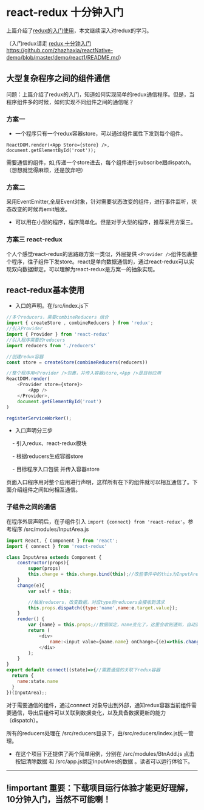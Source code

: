 # react-redux 十分钟入门

上篇介绍了[redux的入门使用](https://github.com/zhazhaxia/reactNative-demo/blob/master/demo/react1/README.md)，本文继续深入对redux的学习。


（入门redux请走 [redux 十分钟入门https://github.com/zhazhaxia/reactNative-demo/blob/master/demo/react1/README.md](https://github.com/zhazhaxia/reactNative-demo/blob/master/demo/react1/README.md)）

## 大型复杂程序之间的组件通信

问题：上篇介绍了redux的入门，知道如何实现简单的redux通信程序。但是，当程序组件多的时候，如何实现不同组件之间的通信呢？

### 方案一

- 一个程序只有一个redux容器store，可以通过组件属性下发到每个组件。

```
ReactDOM.render(<App Store={store} />, document.getElementById('root'));
```
需要通信的组件，如<App />,传递一个store进去，每个组件进行subscribe跟dispatch。（想想就觉得麻烦，还是放弃吧）

### 方案二

采用EventEmitter,全局Event对象，针对需要状态改变的组件，进行事件监听，状态改变的时候再emit触发。

- 可以用在小型的程序，程序简单化。但是对于大型的程序，推荐采用方案三。

### 方案三 react-redux

个人个感觉react-redux的思路跟方案一类似，外层提供 `<Provider />`组件包裹整个程序，往子组件下发store。react是单向数据通信的，通过react-redux可以实现双向数据绑定。可以理解为react-redux是方案一的抽象实现。

## react-redux基本使用

- 入口的声明。在/src/index.js下

```javascript
//多个reducers，需要combineReducers 组合
import { createStore , combineReducers } from 'redux';
//引入Provider
import { Provider } from 'react-redux'
//引入程序需要的reducers
import reducers from './reducers'

//创建redux容器
const store = createStore(combineReducers(reducers))

//整个程序用<Provider />包裹，并传入容器store,<App />是目标应用
ReactDOM.render(
	<Provider store={store}>
		<App />
	</Provider>,
	document.getElementById('root')
)

registerServiceWorker();

```
- 入口声明分三步

        - 引入redux、react-redux模块
	
        - 根据reducers生成容器store
	
        - 目标程序入口包装<Provider /> 并传入容器store

页面入口程序用<Provider />对整个应用进行声明，这样所有在<App />下的组件就可以相互通信了。下面介绍组件之间如何相互通信。

### 子组件之间的通信

在程序外层<Provider />声明后，在子组件引入 `import {connect} from 'react-redux'`。参考程序 /src/modules/InputArea.js

```javascript
import React, { Component } from 'react';
import { connect } from 'react-redux'

class InputArea extends Component {
	constructor(props){
		super(props)
		this.change = this.change.bind(this);//改些事件中的this为InputArea
	}
	change(e){
		var self = this;

		//触发reducers，改变数据，对应type的reducers会接收到请求
		this.props.dispatch({type:'name',name:e.target.value});
	}
	render() {
		var {name} = this.props;//数据绑定，name变化了，这里会收到通知，自动更新组件数据
		return (
		  	<div>
		  		name:<input value={name.name} onChange={(e)=>this.change(e)} /><br/>
		  	</div>
		);
	}
}
export default connect((state)=>{//需要通信的关联下redux容器
  return {
  	name:state.name
  }
})(InputArea);;

``` 

对于需要通信的组件，通过connect 对象导出到外部，通知redux容器当前组件需要通信，导出后组件可以关联到数据变化，以及具备数据更新的能力（dispatch）。

所有的reducers处理在 /src/reducers目录下，由/src/reducers/index.js统一管理。

- 在这个项目下还提供了两个简单用例，分别在 /src/modules/BtnAdd.js 点击按钮清除数据 和 /src/app.js绑定InputAres的数据 。读者可以运行体验下。

---

## !important 重要：下载项目运行体验才能更好理解，10分钟入门，当然不可能喇！
